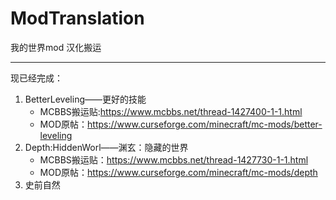 # ModTranslation
我的世界mod 汉化搬运

---

现已经完成：
  1. BetterLeveling——更好的技能
      - MCBBS搬运贴:https://www.mcbbs.net/thread-1427400-1-1.html
      - MOD原帖：https://www.curseforge.com/minecraft/mc-mods/better-leveling
  2. Depth:HiddenWorl——渊玄：隐藏的世界
      - MCBBS搬运贴：https://www.mcbbs.net/thread-1427730-1-1.html
      - MOD原帖：https://www.curseforge.com/minecraft/mc-mods/depth
  3. 史前自然
